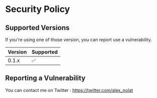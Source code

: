 # Security Policy

## Supported Versions

If you're using one of those version, you can report use a vulnerability.

| Version | Supported          |
| ------- | ------------------ |
|  0.1.x  | :white_check_mark: |

## Reporting a Vulnerability

You can contact me on Twitter : https://twitter.com/alex_nolat
